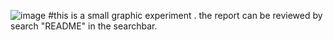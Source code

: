 ![image](https://github.com/user-attachments/assets/72fef3ae-ceef-4b4c-8df9-efa838d623b1)
#this is a small graphic experiment .
the report can be reviewed by search "README" in the searchbar.
